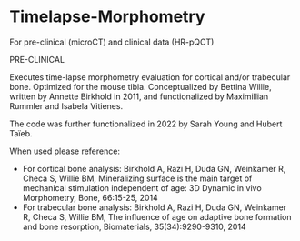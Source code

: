 # Timelapse-Morphometry
For pre-clinical (microCT) and clinical data (HR-pQCT)


PRE-CLINICAL

Executes time-lapse morphometry evaluation for cortical and/or trabecular bone. Optimized for the mouse tibia.
Conceptualized by Bettina Willie, written by Annette Birkhold in 2011, and functionalized by Maximillian Rummler and Isabela Vitienes.

The code was further functionalized in 2022 by Sarah Young and Hubert Taïeb.

When used please reference:
- For cortical bone analysis: 
Birkhold A, Razi H, Duda GN, Weinkamer R, Checa S, Willie BM, Mineralizing surface is the main target of mechanical stimulation independent of age: 3D Dynamic in vivo Morphometry, Bone, 66:15-25, 2014
- For trabecular bone analysis: 
Birkhold A, Razi H, Duda GN, Weinkamer R, Checa S, Willie BM, The influence of age on adaptive bone formation and bone resorption, Biomaterials, 35(34):9290-9310, 2014

